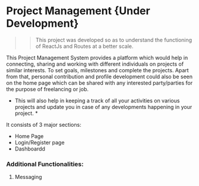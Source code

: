 # Project Management {Under Development}
>> This project was developed so as to understand the functioning of ReactJs and Routes at a better scale.

This Project Management System provides a platform which would help in connecting, sharing and working with different individuals on projects of similar interests. To set goals, milestones and complete the projects.
Apart from that, personal contribution and profile development could also be seen on the home page which can be shared with any interested party/parties for the purpose of freelancing or job.

* This will also help in keeping a track of all your activities on various projects and update you in case of any developments happening in your project. *

It consists of 3 major sections:
* Home Page
* Login/Register page
* Dashboardd

### Additional Functionalities:
1. Messaging
